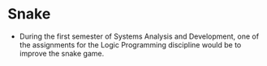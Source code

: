 # Snake

- During the first semester of Systems Analysis and Development, one of the assignments for the Logic Programming discipline would be to improve the snake game.
